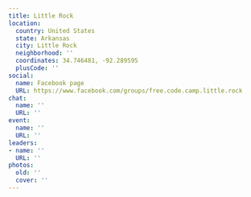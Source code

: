 ```yaml
---
title: Little Rock
location:
  country: United States
  state: Arkansas
  city: Little Rock
  neighborhood: ''
  coordinates: 34.746481, -92.289595
  plusCode: ''
social:
  name: Facebook page
  URL: https://www.facebook.com/groups/free.code.camp.little.rock
chat:
  name: ''
  URL: ''
event:
  name: ''
  URL: ''
leaders:
- name: ''
  URL: ''
photos:
  old: ''
  cover: ''
---
```

